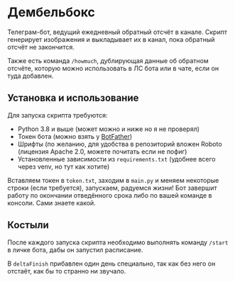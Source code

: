# Дембельбокс
Телеграм-бот, ведущий ежедневный обратный отсчёт в канале. Скрипт генерирует изображения и выкладывает их в канал, пока обратный отсчёт не закончится.

Также есть команда `/howmuch`, дублирующая данные об обратном отсчёте, которую можно использовать в ЛС бота или в чате, если он туда добавлен.
## Установка и использование
Для запуска скрипта требуются:
- Python 3.8 и выше (может можно и ниже но я не проверял)
- Токен бота (можно взять у [BotFather](https://t.me/botfather))
- Шрифты (по желанию, для удобства в репозиторий вложен Roboto (лицензия Apache 2.0, можете почитать если не пофиг)
- Установленные зависимости из `requirements.txt` (удобнее всего через venv, но тут как хотите)

Вставляем токен в `token.txt`, заходим в `main.py` и меняем некоторые строки (если требуется), запускаем, радуемся жизни! Бот завершит работу по окончании отведённого срока либо по вашей команде в консоли. Сами знаете какой.
## Костыли
После каждого запуска скрипта необходимо выполнять команду `/start` в личке бота, дабы он запустил расписание.

В `deltaFinish` прибавлен один день специально, так как без него он отстаёт, как бы то странно ни звучало.
